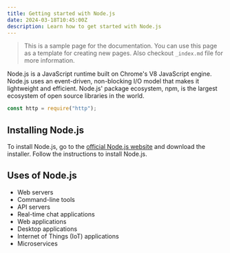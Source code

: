```yaml
---
title: Getting started with Node.js
date: 2024-03-18T10:45:00Z
description: Learn how to get started with Node.js
---
```


> This is a sample page for the documentation. You can use this page as a template for creating new pages. Also checkout `_index.md` file for more information.

Node.js is a JavaScript runtime built on Chrome's V8 JavaScript engine. Node.js uses an event-driven, non-blocking I/O model that makes it lightweight and efficient. Node.js' package ecosystem, npm, is the largest ecosystem of open source libraries in the world.

```javascript
const http = require("http");
```

## Installing Node.js

To install Node.js, go to the [official Node.js website](https://nodejs.org/) and download the installer. Follow the instructions to install Node.js.

## Uses of Node.js

-   Web servers
-   Command-line tools
-   API servers
-   Real-time chat applications
-   Web applications
-   Desktop applications
-   Internet of Things (IoT) applications
-   Microservices
